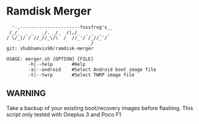 # Ramdisk Merger
```
  '-,----------------------fossfrog's__
 /_/_  _ _   _/. _/_  /|,/_  _ _  _  _
/ \/_|/ / //_//_\/\  /  //_'/ /_//_'/ 
                              _/
git: shubhamvis98/ramdisk-merger

USAGE: merger.sh [OPTION] [FILE]
        -h|--help       #Help
        -a|--android    #Select Android boot image file
        -t|--twrp       #Select TWRP image file
```

## WARNING
Take a backup of your existing boot/recovery images before flashing.
This script only tested with Oneplus 3 and Poco F1

